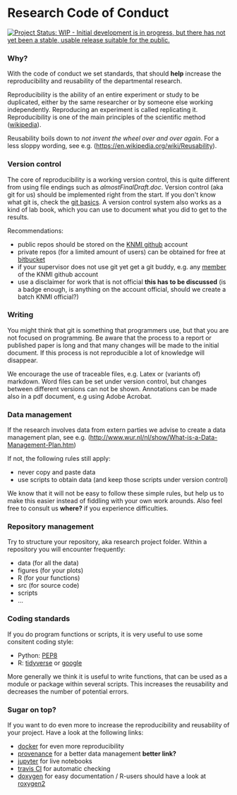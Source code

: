 # Research Code of Conduct

[![Project Status: WIP - Initial development is in progress, but there has not yet been a stable, usable release suitable for the public.](http://www.repostatus.org/badges/latest/wip.svg)](http://www.repostatus.org/#wip)

### Why?

With the code of conduct we set standards, that should **help** increase the 
reproducibility and reusability of the departmental research. 

Reproducibility is the ability of an entire experiment or study to be duplicated,
either by the same researcher or by someone else working independently.
Reproducing an experiment is called replicating it. 
Reproducibility is one of the main principles of the scientific method 
([wikipedia](https://en.wikipedia.org/wiki/Reproducibility)).

Reusability boils down to *not invent the wheel over and over again*. For
a less sloppy wording, see e.g. (https://en.wikipedia.org/wiki/Reusability).

### Version control

The core of reproducibility is a working version control, this is quite
different from using file endings such as *almostFinalDraft.doc*.
Version control (aka git for us) should be implemented right from the start.
If you don't know what git is, check the [git basics](https://git-scm.com/videos).
A version control system also works as a kind of lab book, which you can use to
document what you did to get to the results.

Recommendations:

- public repos should be stored on the [KNMI github](https://github.com/KNMI) 
  account
- private repos (for a limited amount of users) can be obtained for free at
  [bitbucket](https://bitbucket.org/product)
- if your supervisor does not use git yet get a git buddy, e.g. any 
  [member](https://github.com/orgs/KNMI/people) of the KNMI github account
- use a disclaimer for work that is not official **this has to be discussed** (is a badge enough, is anything on the account official, should we create a batch KNMI official?)


### Writing

You might think that git is something that programmers use, but that you are not
focused on programming.
Be aware that the process to a report or published paper is long and that many
changes will be made to the initial document.
If this process is not reproducible a lot of knowledge will disappear.

We encourage the use of traceable files, e.g. Latex or (variants of) markdown.
Word files can be set under version control, but changes between different
versions can not be shown. 
Annotations can be made also in a pdf document, e.g using Adobe Acrobat.

### Data management

If the research involves data from extern parties we advise to create a data 
management plan, see e.g. (http://www.wur.nl/nl/show/What-is-a-Data-Management-Plan.htm) 

If not, the following rules still apply:

- never copy and paste data
- use scripts to obtain data (and keep those scripts under version control)

We know that it will not be easy to follow these simple rules, but help us to
make this easier instead of fiddling with your own work arounds. 
Also feel free to consult us **where?** if you experience difficulties. 

### Repository management

Try to structure your repository, aka research project folder.
Within a repository you will encounter frequently:

 - data (for all the data)
 - figures (for your plots)
 - R (for your functions)
 - src (for source code)
 - scripts 
 - ...

### Coding standards

If you do program functions or scripts, it is very useful to use some consitent
coding style: 

- Python: [PEP8](https://www.python.org/dev/peps/pep-0008/)
- R: [tidyverse](http://adv-r.had.co.nz/Style.html) or [google](https://google.github.io/styleguide/Rguide.xml)

More generally we think it is useful to write functions, that can be used as a
module or package within several scripts. 
This increases the reusability and decreases the number of potential errors.

### Sugar on top?

If you want to do even more to increase the reproducibility and reusability of 
your project. 
Have a look at the following links:

- [docker](https://www.docker.com/) for even more reproducibility
- [provenance](https://www.w3.org/TR/prov-dm/) for a better data management **better link?**
- [jupyter](https://jupyter.org/) for live notebooks
- [travis CI](https://travis-ci.org/) for automatic checking
- [doxygen](https://en.wikipedia.org/wiki/Doxygen) for easy documentation
  / R-users should have a look at [roxygen2](https://cran.r-project.org/web/packages/roxygen2/index.html) 
